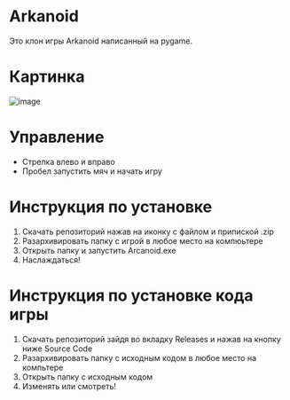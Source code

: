 # Arkanoid
Это клон игры Arkanoid написанный на pygame.

# Картинка

![image](https://user-images.githubusercontent.com/46260745/79043930-cb993c80-7c1b-11ea-8721-5e7875096393.png)

# Управление
- Стрелка влево и вправо
- Пробел запустить мяч и начать игру

# Инструкция по установке
1. Скачать репозиторий нажав на иконку с файлом и припиской .zip
2. Разархивировать папку с игрой в любое место на компюьтере
3. Открыть папку и запустить Arcanoid.exe
4. Наслаждаться!

# Инструкция по установке кода игры
1. Скачать репозиторий зайдя во вкладку Releases и нажав на кнопку ниже Source Code
2. Разархивировать папку с исходным кодом в любое место на компьтере
3. Открыть папку с исходным кодом
4. Изменять или смотреть!
